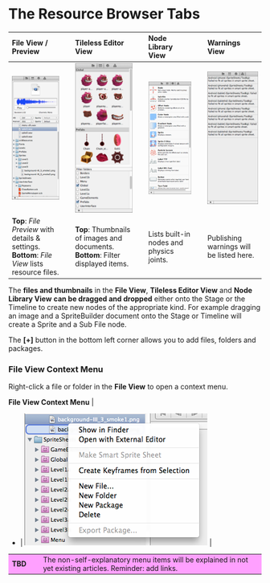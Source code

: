 # The Resource Browser Tabs

**File View / Preview** | &nbsp; | **Tileless Editor View** | &nbsp; | **Node Library View** | &nbsp; | **Warnings View**
:- | :- | :- | :- | :- | :- | :-
![File View](user-interface-overview-file-view-thumbnail.png "File View with File Preview") | &nbsp; | ![Tileless Editor](user-interface-overview-tileless-editor-thumbnail.png "Tileless Editor View shows Images and CCB documents") | &nbsp; | ![Tileless Editor](user-interface-overview-node-library-thumbnail.png "Node Library View lists built-in nodes and physics joints") | &nbsp; | ![Warnings View](user-interface-overview-warnings-view-thumbnail.png "Warnings View with publishing warnings")
**Top**: *File Preview* with details & settings. <br/>**Bottom**: *File View* lists resource files. | &nbsp; | **Top**: Thumbnails of images and documents. <br/>**Bottom**: Filter displayed items. | &nbsp; | Lists built-in nodes and physics joints. | &nbsp; | Publishing warnings will be listed here.
 
The **files and thumbnails** in the **File View**, **Tileless Editor View** and **Node Library View** **can be dragged and dropped** either onto the Stage or the Timeline to create new nodes of the appropriate kind. For example dragging an image and a SpriteBuilder document onto the Stage or Timeline will create a Sprite and a Sub File node.

The **[+]** button in the bottom left corner allows you to add files, folders and packages. 

### File View Context Menu

Right-click a file or folder in the **File View** to open a context menu.

**File View Context Menu** | 
- |
![File View Context Menu](user-interface-overview-file-view-context-menu.png "File View Context Menu") |

<table border="0"><tr><td width="48px" bgcolor="#ffa0ff"><strong>TBD</strong></td><td bgcolor="#ffa0ff">
The non-self-explanatory menu items will be explained in not yet existing articles. Reminder: add links.
</td></tr></table>
